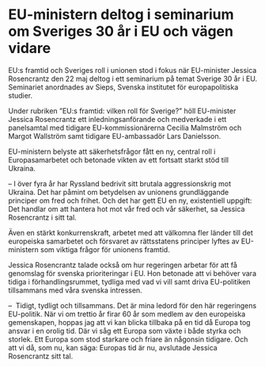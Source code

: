 # EU-ministern deltog i seminarium om Sveriges 30 år i EU och vägen vidare

EU:s framtid och Sveriges roll i unionen stod i fokus när EU-minister Jessica Rosencrantz den 22 maj deltog i ett seminarium på temat Sverige 30 år i EU. Seminariet anordnades av Sieps, Svenska institutet för europapolitiska studier.

Under rubriken ”EU:s framtid: vilken roll för Sverige?” höll EU-minister Jessica Rosencrantz ett inledningsanförande och medverkade i ett panelsamtal med tidigare EU-kommissionärerna Cecilia Malmström och Margot Wallström samt tidigare EU-ambassadör Lars Danielsson.

EU-ministern belyste att säkerhetsfrågor fått en ny, central roll i Europasamarbetet och betonade vikten av ett fortsatt starkt stöd till Ukraina.

– I över fyra år har Ryssland bedrivit sitt brutala aggressionskrig mot Ukraina. Det har påmint om betydelsen av unionens grundläggande principer om fred och frihet. Och det har gett EU en ny, existentiell uppgift: Det handlar om att hantera hot mot vår fred och vår säkerhet, sa Jessica Rosencrantz i sitt tal.

Även en stärkt konkurrenskraft, arbetet med att välkomna fler länder till det europeiska samarbetet och försvaret av rättsstatens principer lyftes av EU-ministern som viktiga frågor för unionens framtid.

Jessica Rosencrantz talade också om hur regeringen arbetar för att få genomslag för svenska prioriteringar i EU. Hon betonade att vi behöver vara tidiga i förhandlingsrummet, tydliga med vad vi vill samt driva EU-politiken tillsammans med våra svenska intressen.

–  Tidigt, tydligt och tillsammans. Det är mina ledord för den här regeringens EU-politik. När vi om trettio år firar 60 år som medlem av den europeiska gemenskapen, hoppas jag att vi kan blicka tillbaka på en tid då Europa tog ansvar i en orolig tid. Där vi såg ett Europa som växte i både styrka och storlek. Ett Europa som stod starkare och friare än någonsin tidigare. Och att vi då, som nu, kan säga: Europas tid är nu, avslutade Jessica Rosencrantz sitt tal.
